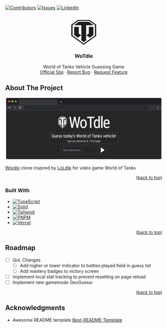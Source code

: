 <!-- PROJECT SHIELDS -->

[![Contributors][contributors-shield]][contributors-url]
[![Issues][issues-shield]][issues-url]
[![LinkedIn][linkedin-shield]][linkedin-url]

<!-- PROJECT LOGO -->
<br />
<div align="center">
  <a href="https://github.com/AltwargEvan/WoTdle">
    <img src="public/wot.svg" alt="Logo" width="80" height="80">
  </a>

<h3 align="center">WoTdle</h3>

<p align="center">
    World of Tanks Vehicle Guessing Game
    <br />
    <a href="https://wotdle.vercel.app/">Official Site</a>
    ·
    <a href="https://github.com/AltwargEvan/WoTdle/issues">Report Bug</a>
    ·
    <a href="https://github.com/AltwargEvan/WoTdle//issues">Request Feature</a>
  </p>
</div>

<!-- ABOUT  -->

## About The Project

[![WoTdle][product-screenshot]](https://wotdle.vercel.app/)

[Wordle](https://www.nytimes.com/games/wordle/index.html) clone inspired by
[LoLdle](https://loldle.net/) for video game World of Tanks

<p align="right">(<a href="#WoTdle">back to top</a>)</p>

### Built With

- [![TypeScript][TypeScript]][TypeScript-url]
- [![Solid][Solid.js]][Solid-url]
- [![Tailwind][TailwindCSS]][Tailwind-url]
- [![PNPM][PNPM]][PNPM-url]
- [![Vercel][Vercel]][Vercel-url]

<p align="right">(<a href="#WoTdle">back to top</a>)</p>

## Roadmap

- [ ] QoL Changes
  - [ ] Add higher or lower indicator to battles played field in guess list
  - [ ] Add mastery badges to victory screen
- [ ] Implement local stat tracking to prevent resetting on page reload
- [ ] Implement new gamemode GeoGuessr

<p align="right">(<a href="#WoTdle">back to top</a>)</p>

## Acknowledgments

- Awesome README template
  [Best-README-Template](https://github.com/othneildrew/Best-README-Template/blob/master/BLANK_README.md?plain=1)

  <!-- MARKDOWN LINKS & IMAGES -->
  <!-- https://www.markdownguide.org/basic-syntax/#reference-style-links -->

  [contributors-shield]: https://img.shields.io/github/contributors/AltwargEvan/WoTdle.svg?style=for-the-badge
  [contributors-url]: https://github.com/AltwargEvan/WoTdle/graphs/contributors
  [issues-shield]: https://img.shields.io/github/issues/AltwargEvan/WoTdle.svg?style=for-the-badge
  [issues-url]: https://github.com/AltwargEvan/WoTdle/issues
  [linkedin-shield]: https://img.shields.io/badge/-LinkedIn-black.svg?style=for-the-badge&logo=linkedin&colorB=555
  [linkedin-url]: https://linkedin.com/in/evanaltwarg/
  [product-screenshot]: https://github.com/AltwargEvan/WoTdle/blob/main/public/productScreenshot.webp?raw=true
  [Typescript]: https://img.shields.io/badge/TypeScript-007ACC?style=for-the-badge&logo=typescript&logoColor=white
  [Typescript-url]: https://www.typescriptlang.org/
  [Solid.js]: https://img.shields.io/badge/SolidJS-2c4f7c?style=for-the-badge&logo=solid&logoColor=c8c9cb
  [Solid-url]: https://www.solidjs.com/
  [TailwindCSS]: https://img.shields.io/badge/Tailwind_CSS-38B2AC?style=for-the-badge&logo=tailwind-css&logoColor=white
  [Tailwind-url]: https://tailwindcss.com/
  [PNPM]: https://img.shields.io/badge/pnpm-yellow?style=for-the-badge&logo=pnpm&logoColor=white
  [PNPM-url]: https://pnpm.io/
  [Vercel]: https://img.shields.io/badge/Vercel-000000?style=for-the-badge&logo=vercel&logoColor=white
  [Vercel-url]: https://vercel.com/

